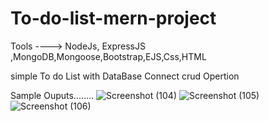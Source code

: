 # To-do-list-mern-project 
Tools ----> NodeJs, ExpressJS ,MongoDB,Mongoose,Bootstrap,EJS,Css,HTML

simple To do List with DataBase Connect crud Opertion

Sample Ouputs........
![Screenshot (104)](https://github.com/GokulMekul/To-do-list-mern-project/assets/113968152/d6ecf7d4-6081-4c55-a378-5f1e32f098fb)
![Screenshot (105)](https://github.com/GokulMekul/To-do-list-mern-project/assets/113968152/88b9999a-7005-4ca7-b1b5-11d10ed87f81)
![Screenshot (106)](https://github.com/GokulMekul/To-do-list-mern-project/assets/113968152/14ce1aee-fbfd-45a9-a7e0-03404931c3fc)
